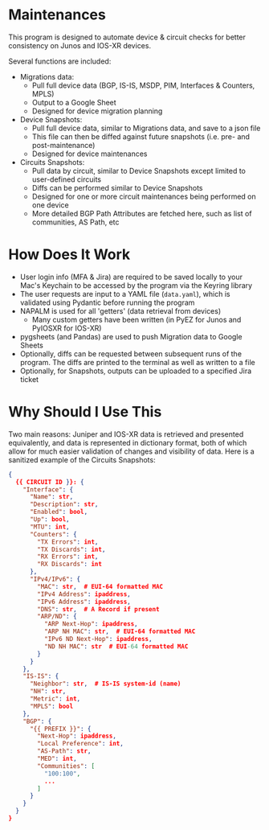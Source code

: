 # Maintenances

This program is designed to automate device & circuit checks for better consistency on Junos and IOS-XR devices. 

Several functions are included:

- Migrations data:
    - Pull full device data (BGP, IS-IS, MSDP, PIM, Interfaces & Counters, MPLS)
    - Output to a Google Sheet
    - Designed for device migration planning
- Device Snapshots:
    - Pull full device data, similar to Migrations data, and save to a json file
    - This file can then be diffed against future snapshots (i.e. pre- and post-maintenance)
    - Designed for device maintenances
- Circuits Snapshots:
    - Pull data by circuit, similar to Device Snapshots except limited to user-defined circuits
    - Diffs can be performed similar to Device Snapshots
    - Designed for one or more circuit maintenances being performed on one device
    - More detailed BGP Path Attributes are fetched here, such as list of communities, AS Path, etc

# How Does It Work

- User login info (MFA & Jira) are required to be saved locally to your Mac's Keychain to be accessed by the program via the Keyring library
- The user requests are input to a YAML file (`data.yaml`), which is validated using Pydantic before running the program
- NAPALM is used for all 'getters' (data retrieval from devices)
    - Many custom getters have been written (in PyEZ for Junos and PyIOSXR for IOS-XR)
- pygsheets (and Pandas) are used to push Migration data to Google Sheets
- Optionally, diffs can be requested between subsequent runs of the program. The diffs are printed to the terminal as well as written to a file
- Optionally, for Snapshots, outputs can be uploaded to a specified Jira ticket

# Why Should I Use This

Two main reasons: Juniper and IOS-XR data is retrieved and presented equivalently, and data is represented in dictionary format, both of which allow for much easier validation of changes and visibility of data. Here is a sanitized example of the Circuits Snapshots:

```json
{
  {{ CIRCUIT ID }}: {
    "Interface": {
      "Name": str,
      "Description": str,
      "Enabled": bool,
      "Up": bool,
      "MTU": int,
      "Counters": {
        "TX Errors": int,
        "TX Discards": int,
        "RX Errors": int,
        "RX Discards": int
      },
      "IPv4/IPv6": {
        "MAC": str,  # EUI-64 formatted MAC
        "IPv4 Address": ipaddress,
        "IPv6 Address": ipaddress,
        "DNS": str,  # A Record if present
        "ARP/ND": {
          "ARP Next-Hop": ipaddress,
          "ARP NH MAC": str,  # EUI-64 formatted MAC
          "IPv6 ND Next-Hop": ipaddress,
          "ND NH MAC": str  # EUI-64 formatted MAC
        }
      }
    },
    "IS-IS": {
      "Neighbor": str,  # IS-IS system-id (name)
      "NH": str,
      "Metric": int,
      "MPLS": bool
    },
    "BGP": {
      "{{ PREFIX }}": {
        "Next-Hop": ipaddress,
        "Local Preference": int,
        "AS-Path": str,
        "MED": int,
        "Communities": [
          "100:100",
          ...
        ]
      }
    }
  }
}
```